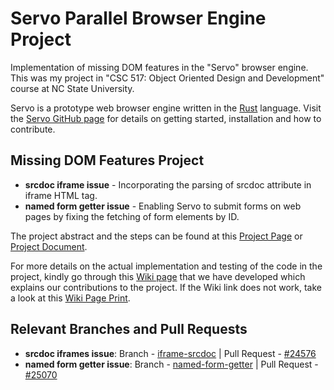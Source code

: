 # Servo Parallel Browser Engine Project

Implementation of missing DOM features in the "Servo" browser engine. This was my project in "CSC 517: Object Oriented Design and Development" course at NC State University.

Servo is a prototype web browser engine written in the [Rust](https://github.com/rust-lang/rust) language. Visit the [Servo GitHub page](https://github.com/servo/servo) for details on getting started, installation and how to contribute.

## Missing DOM Features Project
* <strong>srcdoc iframe issue</strong> - Incorporating the parsing of srcdoc attribute in iframe HTML tag.
* <strong>named form getter issue</strong> - Enabling Servo to submit forms on web pages by fixing the fetching of form elements by ID.

The project abstract and the steps can be found at this [Project Page](https://github.com/servo/servo/wiki/Missing-DOM-features-project) or [Project Document](Servo_Project_Page.pdf).

For more details on the actual implementation and testing of the code in the project, kindly go through this [Wiki page](https://expertiza.csc.ncsu.edu/index.php/CSC/ECE_517_Fall_2019_-_M1952._Missing_DOM_features_project) that we have developed which explains our contributions to the project. If the Wiki link does not work, take a look at this [Wiki Page Print](Missing_DOM_Features_Wiki.pdf).

## Relevant Branches and Pull Requests
* <strong>srcdoc iframes issue</strong>: Branch - [iframe-srcdoc](https://github.com/cagandhi/servo/tree/iframe-srcdoc) | Pull Request - [#24576](https://github.com/servo/servo/pull/24576)
* <strong>named form getter issue</strong>: Branch - [named-form-getter](https://github.com/cagandhi/servo/tree/named-form-getter) | Pull Request - [#25070](https://github.com/servo/servo/pull/25070)

